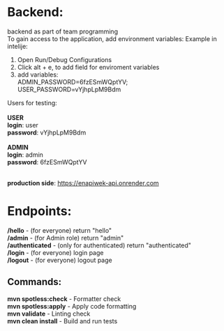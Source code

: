 # Backend:
backend as part of team programming<br>
To gain access to the application, add environment variables:
Example in intelije: 
1. Open Run/Debug Configurations
2. Click alt + e, to add field for enviroment variables
3. add variables:<br> ADMIN_PASSWORD=6fzESmWQptYV; USER_PASSWORD=vYjhpLpM9Bdm

Users for testing:<br><br>
**USER**<br>
**login**: user <br>
**password**: vYjhpLpM9Bdm <br><br>
**ADMIN**<br>
**login**: admin <br>
**password**: 6fzESmWQptYV <br><br>


**production side**: https://enapiwek-api.onrender.com

# Endpoints:

**/hello** - (for everyone) return "hello" <br>
**/admin** - (for Admin role) return "admin" <br>
**/authenticated** - (only for authenticated) return "authenticated"<br>
**/login** - (for everyone) login page <br>
**/logout** - (for everyone) logout page <br>



## Commands:
**mvn spotless:check** - Formatter check <br>
**mvn spotless:apply** - Apply code formatting<br>
**mvn validate** - Linting check <br>
**mvn clean install** - Build and run tests <br>